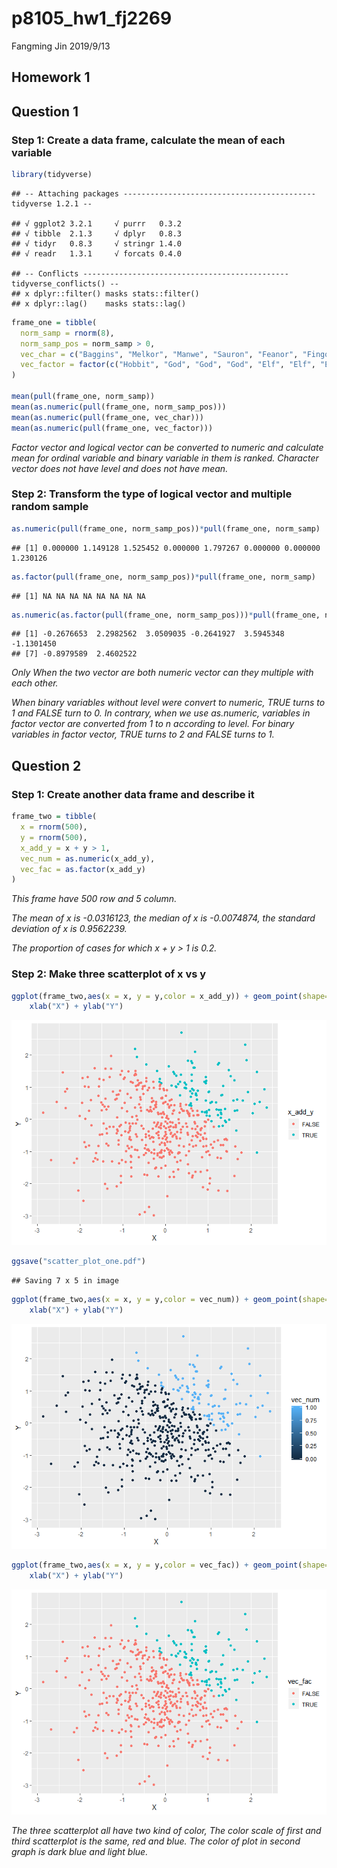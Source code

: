 p8105\_hw1\_fj2269
================
Fangming Jin
2019/9/13

## Homework 1

## Question 1

### Step 1: Create a data frame, calculate the mean of each variable

``` r
library(tidyverse)
```

    ## -- Attaching packages ------------------------------------------- tidyverse 1.2.1 --

    ## √ ggplot2 3.2.1     √ purrr   0.3.2
    ## √ tibble  2.1.3     √ dplyr   0.8.3
    ## √ tidyr   0.8.3     √ stringr 1.4.0
    ## √ readr   1.3.1     √ forcats 0.4.0

    ## -- Conflicts ---------------------------------------------- tidyverse_conflicts() --
    ## x dplyr::filter() masks stats::filter()
    ## x dplyr::lag()    masks stats::lag()

``` r
frame_one = tibble(
  norm_samp = rnorm(8),
  norm_samp_pos = norm_samp > 0,
  vec_char = c("Baggins", "Melkor", "Manwe", "Sauron", "Feanor", "Fingolfin", "Finarfin", "Luthien"),
  vec_factor = factor(c("Hobbit", "God", "God", "God", "Elf", "Elf", "Elf", "Elf"),order=TRUE,levels = c("Hobbit","Elf","God"))
)

mean(pull(frame_one, norm_samp))
mean(as.numeric(pull(frame_one, norm_samp_pos)))
mean(as.numeric(pull(frame_one, vec_char)))
mean(as.numeric(pull(frame_one, vec_factor)))
```

*Factor vector and logical vector can be converted to numeric and
calculate mean for ordinal variable and binary variable in them is
ranked. Character vector does not have level and does not have
mean.*

### Step 2: Transform the type of logical vector and multiple random sample

``` r
as.numeric(pull(frame_one, norm_samp_pos))*pull(frame_one, norm_samp)
```

    ## [1] 0.000000 1.149128 1.525452 0.000000 1.797267 0.000000 0.000000 1.230126

``` r
as.factor(pull(frame_one, norm_samp_pos))*pull(frame_one, norm_samp)
```

    ## [1] NA NA NA NA NA NA NA NA

``` r
as.numeric(as.factor(pull(frame_one, norm_samp_pos)))*pull(frame_one, norm_samp)
```

    ## [1] -0.2676653  2.2982562  3.0509035 -0.2641927  3.5945348 -1.1301450
    ## [7] -0.8979589  2.4602522

*Only When the two vector are both numeric vector can they multiple with
each other.*

*When binary variables without level were convert to numeric, TRUE turns
to 1 and FALSE turn to 0. In contrary, when we use as.numeric, variables
in factor vector are converted from 1 to n according to level. For
binary variables in factor vector, TRUE turns to 2 and FALSE turns to
1.*

## Question 2

### Step 1: Create another data frame and describe it

``` r
frame_two = tibble(
  x = rnorm(500),
  y = rnorm(500),
  x_add_y = x + y > 1,
  vec_num = as.numeric(x_add_y),
  vec_fac = as.factor(x_add_y)
)
```

*This frame have 500 row and 5 column.*

*The mean of x is -0.0316123, the median of x is -0.0074874, the
standard deviation of x is 0.9562239.*

*The proportion of cases for which x + y \> 1 is
0.2.*

### Step 2: Make three scatterplot of x vs y

``` r
ggplot(frame_two,aes(x = x, y = y,color = x_add_y)) + geom_point(shape=19) +
    xlab("X") + ylab("Y")
```

![](p8105_hw1_fj2269_files/figure-gfm/Q2S2-1.png)<!-- -->

``` r
ggsave("scatter_plot_one.pdf")
```

    ## Saving 7 x 5 in image

``` r
ggplot(frame_two,aes(x = x, y = y,color = vec_num)) + geom_point(shape=19) +
    xlab("X") + ylab("Y")
```

![](p8105_hw1_fj2269_files/figure-gfm/Q2S2-2.png)<!-- -->

``` r
ggplot(frame_two,aes(x = x, y = y,color = vec_fac)) + geom_point(shape=19) +
    xlab("X") + ylab("Y")
```

![](p8105_hw1_fj2269_files/figure-gfm/Q2S2-3.png)<!-- -->

*The three scatterplot all have two kind of color, The color scale of
first and third scatterplot is the same, red and blue. The color of plot
in second graph is dark blue and light blue.*
